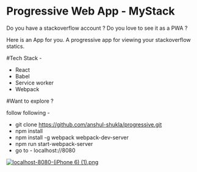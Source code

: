 # Progressive Web App - MyStack

Do you have a stackoverflow account ?
Do you love to see it as a PWA ?

Here is an App for you. A progressive app for viewing your stackoverflow statics.

#Tech Stack -

- React
- Babel
- Service worker
- Webpack

#Want to explore ?

follow following -

- git clone https://github.com/anshul-shukla/progressive.git
- npm install
- npm install -g webpack webpack-dev-server
- npm run start-webpack-server
- go to - localhost://8080


[![localhost-8080-(iPhone 6) (1).png](https://s9.postimg.org/ob2baqb0f/localhost_8080_i_Phone_6_1.png)](https://postimg.org/image/nljiydagr/)
